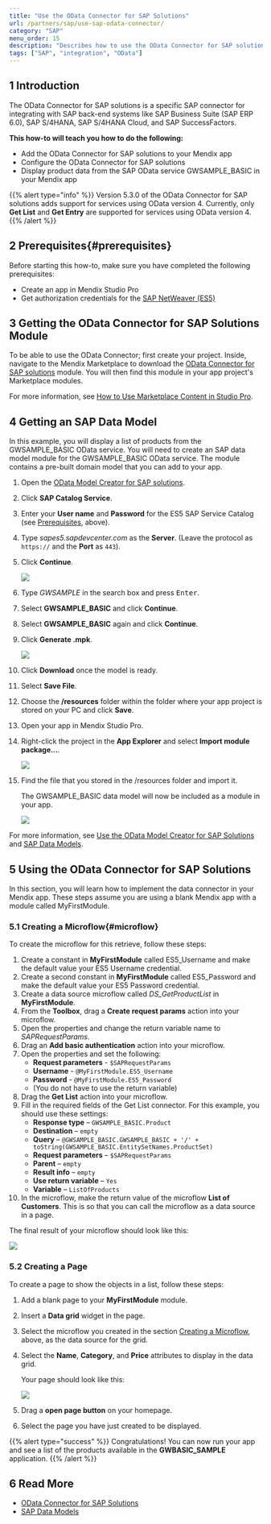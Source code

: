 ```yaml
---
title: "Use the OData Connector for SAP Solutions"
url: /partners/sap/use-sap-odata-connector/
category: "SAP"
menu_order: 15
description: "Describes how to use the OData Connector for SAP solutions."
tags: ["SAP", "integration", "OData"]
---
```


## 1 Introduction

The OData Connector for SAP solutions is a specific SAP connector for integrating with SAP back-end systems like SAP Business Suite (SAP ERP 6.0), SAP S/4HANA, SAP S/4HANA Cloud, and SAP SuccessFactors.

**This how-to will teach you how to do the following:**

* Add the OData Connector for SAP solutions to your Mendix app
* Configure the OData Connector for SAP solutions
* Display product data from the SAP OData service GWSAMPLE_BASIC in your Mendix app

{{% alert type="info" %}}
Version 5.3.0 of the OData Connector for SAP solutions adds support for services using OData version 4. Currently, only **Get List** and **Get Entry** are supported for services using OData version 4.
{{% /alert %}}

## 2 Prerequisites{#prerequisites}

Before starting this how-to, make sure you have completed the following prerequisites:

* Create an app in Mendix Studio Pro
* Get authorization credentials for the [SAP NetWeaver (ES5)](https://sapes5.sapdevcenter.com/)

## 3 Getting the OData Connector for SAP Solutions Module

To be able to use the OData Connector; first create your project. Inside, navigate to the Mendix Marketplace to download the [OData Connector for SAP solutions](https://marketplace.mendix.com/link/component/74525/Mendix/SAP-OData-Connector) module. You will then find this module in your app project's Marketplace modules.

For more information, see [How to Use Marketplace Content in Studio Pro](/appstore/general/app-store-content/).

## 4 Getting an SAP Data Model

In this example, you will display a list of products from the GWSAMPLE_BASIC OData service. You will need to create an SAP data model module for the GWSAMPLE_BASIC OData service. The module contains a pre-built domain model that you can add to your app.

1. Open the [OData Model Creator for SAP solutions](https://sapodatamodelcreator.mendixcloud.com/).

2. Click **SAP Catalog Service**.

3. Enter your **User name** and **Password** for the ES5 SAP Service Catalog (see [Prerequisites](#prerequisites), above).

4. Type *sapes5.sapdevcenter.com* as the **Server**. (Leave the protocol as `https://` and the **Port** as `443`).

5. Click **Continue**.

    ![](/attachments/partners/sap//use-sap-odata-connector/login-catalog.png)

6. Type *GWSAMPLE* in the search box and press <kbd>Enter</kbd>.

7. Select **GWSAMPLE_BASIC** and click **Continue**.

8. Select **GWSAMPLE_BASIC** again and click **Continue**.

9. Click **Generate .mpk**.

    ![](/attachments/partners/sap//use-sap-odata-connector/generate-mpk.png)

10. Click **Download** once the model is ready.

11. Select **Save File**.

12. Choose the **/resources** folder within the folder where your app project is stored on your PC and click **Save**.

13. Open your app in Mendix Studio Pro.

14. Right-click the project in the **App Explorer** and select **Import module package…**.

    ![](/attachments/partners/sap//use-sap-odata-connector/import-module.png)

15. Find the file that you stored in the /resources folder and import it.

    The GWSAMPLE_BASIC data model will now be included as a module in your app.

    ![](/attachments/partners/sap//use-sap-odata-connector/data-model.png)

For more information, see [Use the OData Model Creator for SAP Solutions](/partners/sap/use-sap-odata-model-creator/) and [SAP Data Models](/partners/sap/sap-data-models/).

## 5 Using the OData Connector for SAP Solutions

In this section, you will learn how to implement the data connector in your Mendix app. These steps assume you are using a blank Mendix app with a module called MyFirstModule.

### 5.1 Creating a Microflow{#microflow}

To create the microflow for this retrieve, follow these steps:

1. Create a constant in **MyFirstModule** called ES5_Username and make the default value your ES5 Username credential.
2. Create a second constant in **MyFirstModule** called ES5_Password and make the default value your ES5 Password credential.
3. Create a data source microflow called *DS_GetProductList* in **MyFirstModule**.
4. From the **Toolbox**, drag a **Create request params** action into your microflow.
5. Open the properties and change the return variable name to *SAPRequestParams*.
6. Drag an **Add basic authentication** action into your microflow.
7. Open the properties and set the following:
    * **Request parameters** - `$SAPRequestParams`
    * **Username** - `@MyFirstModule.ES5_Username`
    * **Password** - `@MyFirstModule.ES5_Password`
    * (You do not have to use the return variable)
8. Drag the **Get List** action into your microflow.
9. Fill in the required fields of the Get List connector. For this example, you should use these settings:
    * **Response type** – `GWSAMPLE_BASIC.Product`
    * **Destination** – `empty`
    * **Query** – `@GWSAMPLE_BASIC.GWSAMPLE_BASIC + '/' + toString(GWSAMPLE_BASIC.EntitySetNames.ProductSet)`
    * **Request parameters** – `$SAPRequestParams`
    * **Parent** – `empty`
    * **Result info** – `empty`
    * **Use return variable** – `Yes`
    * **Variable** – `ListOfProducts`
10. In the microflow, make the return value of the microflow **List of Customers**. This is so that you can call the microflow as a data source in a page.

The final result of your microflow should look like this:

![](/attachments/partners/sap//use-sap-odata-connector/get-list.png)

### 5.2 Creating a Page

To create a page to show the objects in a list, follow these steps:

1. Add a blank page to your **MyFirstModule** module.
2. Insert a **Data grid** widget in the page.
3. Select the microflow you created in the section [Creating a Microflow](#microflow), above, as the data source for the grid.
4. Select the **Name**, **Category**, and **Price** attributes to display in the data grid.

    Your page should look like this:

    ![](/attachments/partners/sap//use-sap-odata-connector/show-get-list-result.png)

3. Drag a **open page button** on your homepage.
4. Select the page you have just created to be displayed.

{{% alert type="success" %}}
Congratulations! You can now run your app and see a list of the products available in the **GWBASIC_SAMPLE** application.
{{% /alert %}}

## 6 Read More

* [OData Connector for SAP Solutions](/partners/sap/sap-odata-connector/)
* [SAP Data Models](/partners/sap/sap-data-models/)
